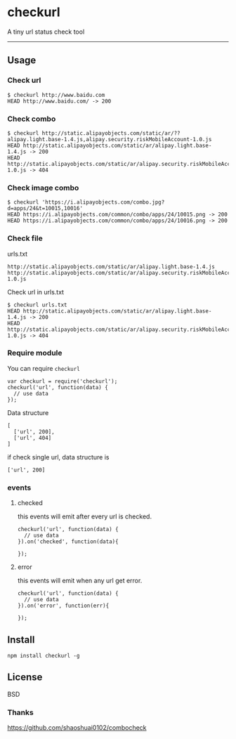 # checkurl

A tiny url status check tool

---


## Usage

### Check url

```
$ checkurl http://www.baidu.com
HEAD http://www.baidu.com/ -> 200
```

### Check combo

```
$ checkurl http://static.alipayobjects.com/static/ar/??alipay.light.base-1.4.js,alipay.security.riskMobileAccount-1.0.js
HEAD http://static.alipayobjects.com/static/ar/alipay.light.base-1.4.js -> 200
HEAD http://static.alipayobjects.com/static/ar/alipay.security.riskMobileAccount-1.0.js -> 404
```

### Check image combo

```
$ checkurl 'https://i.alipayobjects.com/combo.jpg?d=apps/24&t=10015,10016'
HEAD https://i.alipayobjects.com/common/combo/apps/24/10015.png -> 200
HEAD https://i.alipayobjects.com/common/combo/apps/24/10016.png -> 200
```

### Check file

urls.txt

```
http://static.alipayobjects.com/static/ar/alipay.light.base-1.4.js
http://static.alipayobjects.com/static/ar/alipay.security.riskMobileAccount-1.0.js
```

Check url in urls.txt

```
$ checkurl urls.txt
HEAD http://static.alipayobjects.com/static/ar/alipay.light.base-1.4.js -> 200
HEAD http://static.alipayobjects.com/static/ar/alipay.security.riskMobileAccount-1.0.js -> 404
```

### Require module

You can require `checkurl`

```
var checkurl = require('checkurl');
checkurl('url', function(data) {
  // use data
});
```

Data structure

```
[
  ['url', 200],
  ['url', 404]
]
```

if check single url, data structure is

```
['url', 200]
```

### events

1. checked

    this events will emit after every url is checked.


    ```
    checkurl('url', function(data) {
      // use data
    }).on('checked', function(data){
        
    });
    ```

2. error

    this events will emit when any url get error.

    ```
    checkurl('url', function(data) {
      // use data
    }).on('error', function(err){
        
    });
    ```

## Install

```
npm install checkurl -g
```

## License

BSD

### Thanks

https://github.com/shaoshuai0102/combocheck
